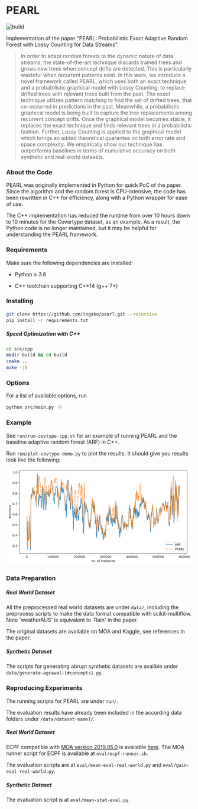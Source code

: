 # PEARL

![build](https://github.com/ingako/PEARL/workflows/build/badge.svg)

Implementation of the paper "PEARL: Probabilistic Exact Adaptive Random Forest with Lossy Counting for Data Streams".

> In order to adapt random forests to the dynamic nature of data streams, the state-of-the-art technique discards trained trees and grows new trees when concept drifts are detected. This is particularly wasteful when recurrent patterns exist. In this work, we introduce a novel framework called PEARL, which uses both an exact technique and a probabilistic graphical model with Lossy Counting, to replace drifted trees with relevant trees built from the past. The exact technique utilizes pattern matching to find the set of drifted trees, that co-occurred in predictions in the past. Meanwhile, a probabilistic graphical model is being built to capture the tree replacements among recurrent concept drifts. Once the graphical model becomes stable, it replaces the exact technique and finds relevant trees in a probabilistic fashion. Further, Lossy Counting is applied to the graphical model which brings an added theoretical guarantee on both error rate and space complexity. We empirically show our technique has outperforms baselines in terms of cumulative accuracy on both synthetic and real-world datasets.

### About the Code

PEARL was originally implemented in Python for quick PoC of the paper. Since the algorithm and the random forest is CPU-intensive, the code has been rewritten in C++ for efficiency, along with a Python wrapper for ease of use.

The C++ implementation has reduced the runtime from over 10 hours down to 10 minutes for the Covertype dataset, as an example. As a result, the Python code is no longer maintained, but it may be helpful for understanding the PEARL framework.

### Requirements

Make sure the following dependencies are installed:

* Python &ge; 3.6

* C++ toolchain supporting C++14 (g++ 7+)

### Installing

```bash
git clone https://github.com/ingako/pearl.git --recursive
pip install -r requirements.txt
```
##### Speed Optimization with C++

```bash
cd src/cpp
mkdir build && cd build
cmake ..
make -j8
```

### Options

For a list of available options, run

```bash
python src/main.py -h
```

### Example
See `run/run-covtype-cpp.sh` for an example of running PEARL and the baseline adaptive random forest (ARF) in C++.

Run `run/plot-covtype-demo.py` to plot the results. It should give you results look like the following:

![covtype results](./run/covtype-results.svg)

### Data Preparation

##### Real World Dataset

All the preprocessed real world datasets are under `data/`, including the preprocess scripts to make
the data format compatible with scikit-multiflow. Note 'weatherAUS' is equivalent to 'Rain' in the paper.

The original datasets are available on MOA and Kaggle, see references in the paper.

##### Synthetic Dataset

The scripts for generating abrupt synthetic datasets are availble under
`data/generate-agrawal-[#concepts].py`.

### Reproducing Experiments

The running scripts for PEARL are under `run/`.

The evaluation results have already been included in the according data folders under
`/data/dataset-name]/`.  

##### Real World Dataset

ECPF compatible with [MOA version 2019.05.0](https://github.com/Waikato/moa/tree/2019.05.0) is available [here](https://github.com/ingako/CPF).
The MOA runner script for ECPF is available at `eval/ecpf-runner.sh`.

The evaluation scripts are at `eval/mean-eval-real-world.py` and `eval/gain-eval-real-world.py`.

##### Synthetic Dataset

The evaluation script is at `eval/mean-stat-eval.py`.
